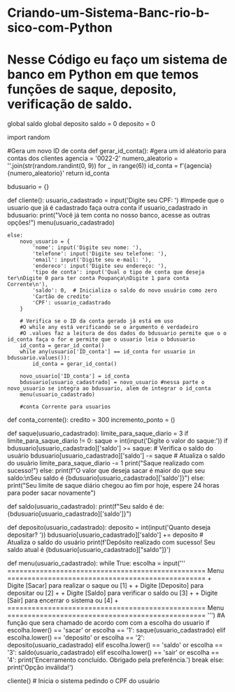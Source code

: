 # Criando-um-Sistema-Banc-rio-b-sico-com-Python
# Nesse Código eu faço um sistema de banco em Python em que temos funções de saque, deposito, verificação de saldo.  
global saldo
global deposito 
saldo = 0
deposito = 0

import random

#Gera um novo ID de conta 
def gerar_id_conta(): #gera um id aléatorio para contas dos clientes 
    agencia = '0022-2'
    numero_aleatorio = ''.join(str(random.randint(0, 9)) for _ in range(6))
    id_conta = f'{agencia}  {numero_aleatorio}'
    return id_conta

bdusuario = {}

def cliente():
    usuario_cadastrado = input('Digite seu CPF: ')
 #Impede que o usuario que já é cadastrado faça outra conta 
    if usuario_cadastrado in bdusuario:
        print("Você já tem conta no nosso banco, acesse as outras opções!")
        menu(usuario_cadastrado) 

    else:
        novo_usuario = {
            'nome': input('Digite seu nome: '),
            'telefone': input('Digite seu telefone: '),
            'email': input('Digite seu e-mail: '),
            'endereco': input('Digite seu endereço: '),
            'tipo de conta': input('Qual o tipo de conta que deseja ter\nDigite 0 para ter conta Poupança\nDigite 1 para conta Corrente\n'),
            'saldo': 0,  # Inicializa o saldo do novo usuário como zero
            'Cartão de credito'
            'CPF': usuario_cadastrado
        }
        
        # Verifica se o ID da conta gerado já está em uso
        #O while any está verificando se o argumento é verdadeiro 
        #O .values faz a leitura de dos dados do bdusuario permite que o o id_conta faça o for e permite que o usuario leia o bdusuario
        id_conta = gerar_id_conta()
        while any(usuario['ID_conta'] == id_conta for usuario in bdusuario.values()):
            id_conta = gerar_id_conta()
        
        novo_usuario['ID_conta'] = id_conta
        bdusuario[usuario_cadastrado] = novo_usuario #nessa parte o novo_usuario se integra ao bdusuario, alem de integrar o id_conta
        menu(usuario_cadastrado)

        #conta Corrente para usuarios 
def conta_corrente():
    credito  = 300
    incremento_ponto = ()


def saque(usuario_cadastrado):
    limite_para_saque_diario = 3
    if limite_para_saque_diario != 0:
        saque = int(input('Digite o valor do saque:'))
        if bdusuario[usuario_cadastrado]['saldo'] >= saque:  # Verifica o saldo do usuário
            bdusuario[usuario_cadastrado]['saldo'] -= saque  # Atualiza o saldo do usuário
            limite_para_saque_diario -= 1
            print("Saque realizado com sucesso!")
        else:
            print(f"O valor que deseja sacar é maior do que seu saldo:\nSeu saldo é {bdusuario[usuario_cadastrado]['saldo']}")
    else:
        print("Seu limite de saque diário chegou ao fim por hoje, espere 24 horas para poder sacar novamente")

def saldo(usuario_cadastrado): 
    print(f"Seu saldo é de: {bdusuario[usuario_cadastrado]['saldo']}")

def deposito(usuario_cadastrado):
    deposito = int(input('Quanto deseja depositar? '))
    bdusuario[usuario_cadastrado]['saldo'] += deposito  # Atualiza o saldo do usuário
    print(f'Depósito realizado com sucesso! Seu saldo atual é {bdusuario[usuario_cadastrado]["saldo"]}')

def menu(usuario_cadastrado): 
    while True: 
        escolha = input('''
    ================================================= Menu =================================================
    + Digite [Sacar] para realizar o saque ou  [1]                                                          +
    + Digite [Deposito] para depositar ou      [2]                                                              +
    + Digite [Saldo] para verificar o saldo ou [3]                                                         +
    + Digite [Sair] para encerrar o sistema ou [4]                                                         +
    ================================================= Menu ================================================= 
        ''')
        #A função que sera chamado de acordo com com a escolha do usuario
        if escolha.lower() == 'sacar' or escolha == '1':
            saque(usuario_cadastrado)
        elif escolha.lower() == 'deposito' or escolha == '2':
            deposito(usuario_cadastrado)
        elif escolha.lower() == 'saldo' or escolha == '3':
            saldo(usuario_cadastrado)
        elif escolha.lower() == 'sair' or escolha == '4':
            print('Encerramento concluído. Obrigado pela preferência.')
            break
        else:
            print('Opção inválida!')


cliente()  # Inicia o sistema pedindo o CPF do usuário

